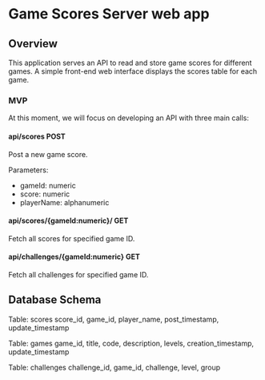 # Game Scores Server web app

## Overview

This application serves an API to read and store game scores for different games. A simple front-end web interface displays the scores table for each game.

### MVP
At this moment, we will focus on developing an API with three main calls:

#### api/scores POST
Post a new game score.

Parameters:
- gameId: numeric
- score: numeric
- playerName: alphanumeric

#### api/scores/{gameId:numeric}/ GET
Fetch all scores for specified game ID.

#### api/challenges/{gameId:numeric} GET
Fetch all challenges for specified game ID.

## Database Schema

Table: scores
score_id,
game_id,
player_name,
post_timestamp,
update_timestamp

Table: games
game_id,
title,
code,
description,
levels,
creation_timestamp,
update_timestamp

Table: challenges
challenge_id,
game_id,
challenge,
level,
group